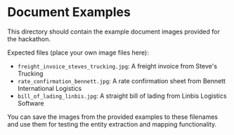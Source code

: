 # Document Examples

This directory should contain the example document images provided for the hackathon.

Expected files (place your own image files here):
- `freight_invoice_steves_trucking.jpg`: A freight invoice from Steve's Trucking
- `rate_confirmation_bennett.jpg`: A rate confirmation sheet from Bennett International Logistics
- `bill_of_lading_linbis.jpg`: A straight bill of lading from Linbis Logistics Software

You can save the images from the provided examples to these filenames and use them for testing the entity extraction and mapping functionality.
